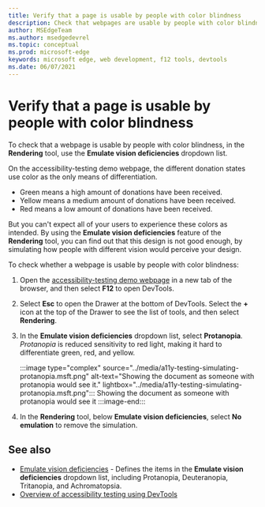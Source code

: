 ```yaml
---
title: Verify that a page is usable by people with color blindness
description: Check that webpages are usable by people with color blindness using the Emulate Vision Deficiencies dropdown list in the Rendering tool.
author: MSEdgeTeam
ms.author: msedgedevrel
ms.topic: conceptual
ms.prod: microsoft-edge
keywords: microsoft edge, web development, f12 tools, devtools
ms.date: 06/07/2021
---
```

# Verify that a page is usable by people with color blindness

<!-- Rendering tool: Emulate vision deficiencies: Protanopia -->

To check that a webpage is usable by people with color blindness, in the **Rendering** tool, use the **Emulate vision deficiencies** dropdown list.

On the accessibility-testing demo webpage, the different donation states use color as the only means of differentiation.
*  Green means a high amount of donations have been received.
*  Yellow means a medium amount of donations have been received.
*  Red means a low amount of donations have been received.

But you can't expect all of your users to experience these colors as intended.  By using the **Emulate vision deficiencies** feature of the **Rendering** tool, you can find out that this design is not good enough, by simulating how people with different vision would perceive your design.


To check whether a webpage is usable by people with color blindness:

1.  Open the [accessibility-testing demo webpage](https://microsoftedge.github.io/DevToolsSamples/a11y-testing/page-with-errors.html) in a new tab of the browser, and then select **F12** to open DevTools.

1.  Select **Esc** to open the Drawer at the bottom of DevTools.  Select the **+** icon at the top of the Drawer to see the list of tools, and then select **Rendering**.

1.  In the **Emulate vision deficiencies** dropdown list, select **Protanopia**.  _Protanopia_ is reduced sensitivity to red light, making it hard to differentiate green, red, and yellow.

    :::image type="complex" source="../media/a11y-testing-simulating-protanopia.msft.png" alt-text="Showing the document as someone with protanopia would see it." lightbox="../media/a11y-testing-simulating-protanopia.msft.png":::
        Showing the document as someone with protanopia would see it
    :::image-end:::

1.  In the **Rendering** tool, below **Emulate vision deficiencies**, select **No emulation** to remove the simulation.


<!-- ====================================================================== -->
## See also

*  [Emulate vision deficiencies](./emulate-vision-deficiencies.md) - Defines the items in the **Emulate vision deficiencies** dropdown list, including Protanopia, Deuteranopia, Tritanopia, and Achromatopsia.
*  [Overview of accessibility testing using DevTools](accessibility-testing-in-devtools.md)
